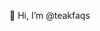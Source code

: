 👋 Hi, I’m @teakfaqs

<!---
teakfaqs/teakfaqs is a ✨ special ✨ repository because its `README.md` (this file) appears on your GitHub profile.
You can click the Preview link to take a look at your changes.
--->
